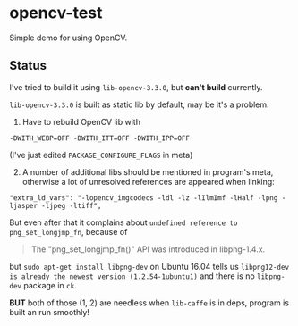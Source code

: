 # opencv-test

Simple demo for using OpenCV.

## Status

I've tried to build it using `lib-opencv-3.3.0`, but **can't build** currently.

`lib-opencv-3.3.0` is built as static lib by default, may be it's a problem.

1) Have to rebuild OpenCV lib with
```
-DWITH_WEBP=OFF -DWITH_ITT=OFF -DWITH_IPP=OFF
```
(I've just edited `PACKAGE_CONFIGURE_FLAGS` in meta)

2) A number of additional libs should be mentioned in program's meta, otherwise a lot of unresolved references are appeared when linking:
```
"extra_ld_vars": "-lopencv_imgcodecs -ldl -lz -lIlmImf -lHalf -lpng -ljasper -ljpeg -ltiff",
```

But even after that it complains about `undefined reference to png_set_longjmp_fn`, because of
> The "png_set_longjmp_fn()" API was introduced in libpng-1.4.x.

but `sudo apt-get install libpng-dev` on Ubuntu 16.04 tells us `libpng12-dev is already the newest version (1.2.54-1ubuntu1)` and there is no `libpng-dev` package in `ck`.

**BUT** both of those (1, 2) are needless when `lib-caffe` is in deps, program is built an run smoothly!